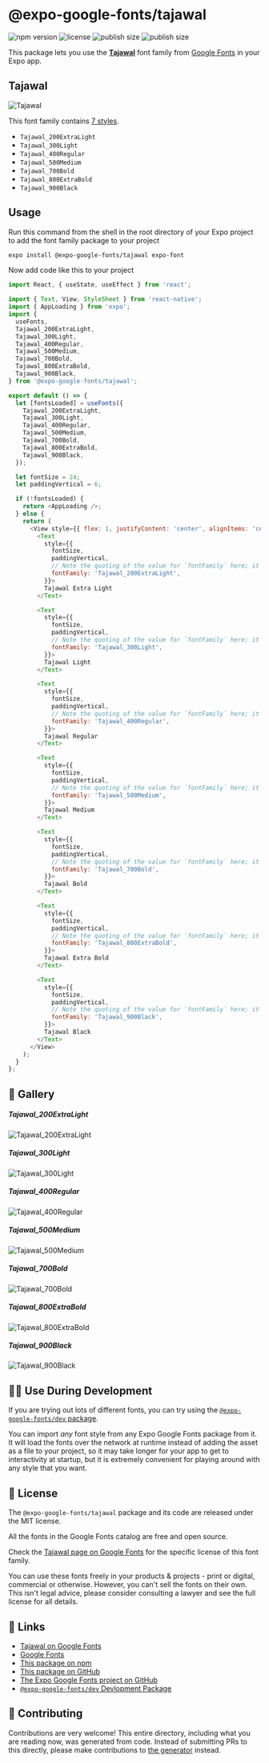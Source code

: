 # @expo-google-fonts/tajawal

![npm version](https://flat.badgen.net/npm/v/@expo-google-fonts/tajawal)
![license](https://flat.badgen.net/github/license/expo/google-fonts)
![publish size](https://flat.badgen.net/packagephobia/install/@expo-google-fonts/tajawal)
![publish size](https://flat.badgen.net/packagephobia/publish/@expo-google-fonts/tajawal)

This package lets you use the [**Tajawal**](https://fonts.google.com/specimen/Tajawal) font family from [Google Fonts](https://fonts.google.com/) in your Expo app.

## Tajawal

![Tajawal](./font-family.png)

This font family contains [7 styles](#-gallery).

- `Tajawal_200ExtraLight`
- `Tajawal_300Light`
- `Tajawal_400Regular`
- `Tajawal_500Medium`
- `Tajawal_700Bold`
- `Tajawal_800ExtraBold`
- `Tajawal_900Black`

## Usage

Run this command from the shell in the root directory of your Expo project to add the font family package to your project
```sh
expo install @expo-google-fonts/tajawal expo-font
```

Now add code like this to your project
```js
import React, { useState, useEffect } from 'react';

import { Text, View, StyleSheet } from 'react-native';
import { AppLoading } from 'expo';
import {
  useFonts,
  Tajawal_200ExtraLight,
  Tajawal_300Light,
  Tajawal_400Regular,
  Tajawal_500Medium,
  Tajawal_700Bold,
  Tajawal_800ExtraBold,
  Tajawal_900Black,
} from '@expo-google-fonts/tajawal';

export default () => {
  let [fontsLoaded] = useFonts({
    Tajawal_200ExtraLight,
    Tajawal_300Light,
    Tajawal_400Regular,
    Tajawal_500Medium,
    Tajawal_700Bold,
    Tajawal_800ExtraBold,
    Tajawal_900Black,
  });

  let fontSize = 24;
  let paddingVertical = 6;

  if (!fontsLoaded) {
    return <AppLoading />;
  } else {
    return (
      <View style={{ flex: 1, justifyContent: 'center', alignItems: 'center' }}>
        <Text
          style={{
            fontSize,
            paddingVertical,
            // Note the quoting of the value for `fontFamily` here; it expects a string!
            fontFamily: 'Tajawal_200ExtraLight',
          }}>
          Tajawal Extra Light
        </Text>

        <Text
          style={{
            fontSize,
            paddingVertical,
            // Note the quoting of the value for `fontFamily` here; it expects a string!
            fontFamily: 'Tajawal_300Light',
          }}>
          Tajawal Light
        </Text>

        <Text
          style={{
            fontSize,
            paddingVertical,
            // Note the quoting of the value for `fontFamily` here; it expects a string!
            fontFamily: 'Tajawal_400Regular',
          }}>
          Tajawal Regular
        </Text>

        <Text
          style={{
            fontSize,
            paddingVertical,
            // Note the quoting of the value for `fontFamily` here; it expects a string!
            fontFamily: 'Tajawal_500Medium',
          }}>
          Tajawal Medium
        </Text>

        <Text
          style={{
            fontSize,
            paddingVertical,
            // Note the quoting of the value for `fontFamily` here; it expects a string!
            fontFamily: 'Tajawal_700Bold',
          }}>
          Tajawal Bold
        </Text>

        <Text
          style={{
            fontSize,
            paddingVertical,
            // Note the quoting of the value for `fontFamily` here; it expects a string!
            fontFamily: 'Tajawal_800ExtraBold',
          }}>
          Tajawal Extra Bold
        </Text>

        <Text
          style={{
            fontSize,
            paddingVertical,
            // Note the quoting of the value for `fontFamily` here; it expects a string!
            fontFamily: 'Tajawal_900Black',
          }}>
          Tajawal Black
        </Text>
      </View>
    );
  }
};

```

## 🔡 Gallery

##### Tajawal_200ExtraLight
![Tajawal_200ExtraLight](./Tajawal_200ExtraLight.ttf.png)

##### Tajawal_300Light
![Tajawal_300Light](./Tajawal_300Light.ttf.png)

##### Tajawal_400Regular
![Tajawal_400Regular](./Tajawal_400Regular.ttf.png)

##### Tajawal_500Medium
![Tajawal_500Medium](./Tajawal_500Medium.ttf.png)

##### Tajawal_700Bold
![Tajawal_700Bold](./Tajawal_700Bold.ttf.png)

##### Tajawal_800ExtraBold
![Tajawal_800ExtraBold](./Tajawal_800ExtraBold.ttf.png)

##### Tajawal_900Black
![Tajawal_900Black](./Tajawal_900Black.ttf.png)


## 👩‍💻 Use During Development

If you are trying out lots of different fonts, you can try using the [`@expo-google-fonts/dev` package](https://github.com/expo/google-fonts/tree/master/font-packages/dev#readme).

You can import *any* font style from any Expo Google Fonts package from it. It will load the fonts
over the network at runtime instead of adding the asset as a file to your project, so it may take longer
for your app to get to interactivity at startup, but it is extremely convenient
for playing around with any style that you want.

## 📖 License

The `@expo-google-fonts/tajawal` package and its code are released under the MIT license.

All the fonts in the Google Fonts catalog are free and open source.

Check the [Tajawal page on Google Fonts](https://fonts.google.com/specimen/Tajawal) for the specific license of this font family.

You can use these fonts freely in your products & projects - print or digital, commercial or otherwise. However, you can't sell the fonts on their own. This isn't legal advice, please consider consulting a lawyer and see the full license for all details.

## 🔗 Links

- [Tajawal on Google Fonts](https://fonts.google.com/specimen/Tajawal)
- [Google Fonts](https://fonts.google.com/)
- [This package on npm](https://www.npmjs.com/package/@expo-google-fonts/tajawal)
- [This package on GitHub](https://github.com/expo/google-fonts/tree/master/font-packages/tajawal)
- [The Expo Google Fonts project on GitHub](https://github.com/expo/google-fonts)
- [`@expo-google-fonts/dev` Devlopment Package](https://github.com/expo/google-fonts/tree/master/font-packages/dev)

## 🤝 Contributing

Contributions are very welcome! This entire directory, including what you are reading now, was generated from code. Instead of submitting PRs to this directly, please make contributions to [the generator](https://github.com/expo/google-fonts/tree/master/packages/generator) instead.
